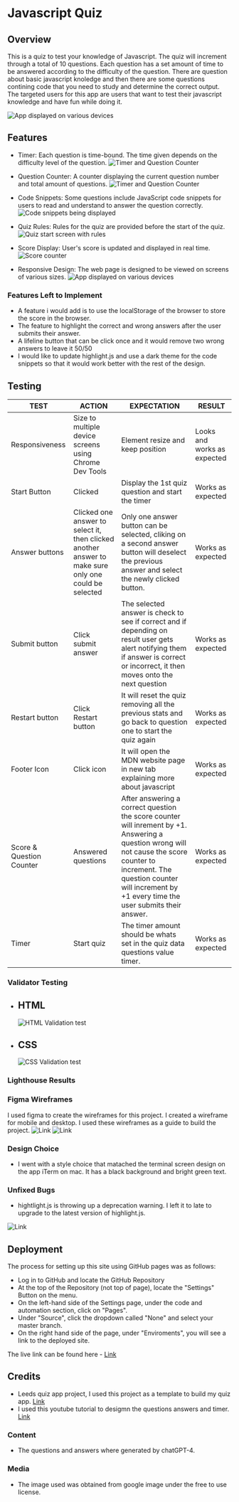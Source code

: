 # Javascript Quiz

## Overview

This is a quiz to test your knowledge of Javascript. The quiz will increment through a total of 10 questions. Each question has a set amount of time to be answered according to the difficulty of the question. There are question about basic javascript knoledge and then there are some questions contining code that you need to study and determine the correct output. The targeted users for this app are users that want to test their javascript knowledge and have fun while doing it.

![App displayed on various devices](https://github.com/conroy9068/project-2-quiz-app/blob/main/assets/images/am-i-responsive.png)

## Features

- Timer: Each question is time-bound. The time given depends on the difficulty level of the question.
  ![Timer and Question Counter](https://github.com/conroy9068/project-2-quiz-app/blob/main/assets/images/timer-question-counter.png)

- Question Counter: A counter displaying the current question number and total amount of questions.
  ![Timer and Question Counter](https://github.com/conroy9068/project-2-quiz-app/blob/main/assets/images/timer-question-counter.png)

- Code Snippets: Some questions include JavaScript code snippets for users to read and understand to answer the question correctly.
  ![Code snippets being displayed](https://github.com/conroy9068/project-2-quiz-app/blob/main/assets/images/code-snippet.png)

- Quiz Rules: Rules for the quiz are provided before the start of the quiz.
  ![Quiz start screen with rules](https://github.com/conroy9068/project-2-quiz-app/blob/main/assets/images/quiz-start-screen.png)

- Score Display: User's score is updated and displayed in real time.
  ![Score counter](https://github.com/conroy9068/project-2-quiz-app/blob/main/assets/images/score-counter.png)

- Responsive Design: The web page is designed to be viewed on screens of various sizes.
  ![App displayed on various devices](https://github.com/conroy9068/project-2-quiz-app/blob/main/assets/images/am-i-responsive.png)

### Features Left to Implement

- A feature i would add is to use the localStorage of the browser to store the score in the browser.
- The feature to highlight the correct and wrong answers after the user submits their answer.
- A lifeline button that can be click once and it would remove two wrong answers to leave it 50/50
- I would like to update highlight.js and use a dark theme for the code snippets so that it would work better with the rest of the design.

## Testing

| **TEST**                 | **ACTION**                                                                                           | **EXPECTATION**                                                                                                                                                                                                                         | **RESULT**                  |
| ------------------------ | ---------------------------------------------------------------------------------------------------- | --------------------------------------------------------------------------------------------------------------------------------------------------------------------------------------------------------------------------------------- | --------------------------- |
| Responsiveness           | Size to multiple device screens using Chrome Dev Tools                                               | Element resize and keep position                                                                                                                                                                                                        | Looks and works as expected |
| Start Button             | Clicked                                                                                              | Display the 1st quiz question and start the timer                                                                                                                                                                                       | Works as expected           |
| Answer buttons           | Clicked one answer to select it, then clicked another answer to make sure only one could be selected | Only one answer button can be selected, cliking on a second answer button will deselect the previous answer and select the newly clicked button.                                                                                        | Works as expected           |
| Submit button            | Click submit answer                                                                                  | The selected answer is check to see if correct and if depending on result user gets alert notifying them if answer is correct or incorrect, it then moves onto the next question                                                        | Works as expected           |
| Restart button           | Click Restart button                                                                                 | It will reset the quiz removing all the previous stats and go back to question one to start the quiz again                                                                                                                              | Works as expected           |
| Footer Icon              | Click icon                                                                                           | It will open the MDN website page in new tab explaining more about javascript                                                                                                                                                           | Works as expected           |
| Score & Question Counter | Answered questions                                                                                   | After answering a correct question the score counter will inrement by +1. Answering a question wrong will not cause the score counter to increment. The question counter will increment by +1 every time the user submits their answer. | Works as expected           |
| Timer                    | Start quiz                                                                                           | The timer amount should be whats set in the quiz data questions value timer.                                                                                                                                                            | Works as expected           |

### Validator Testing

- ## HTML

  ![HTML Validation test](https://github.com/conroy9068/project-2-quiz-app/blob/main/assets/images/html-validation.png)

- ## CSS
  ![CSS Validation test](https://github.com/conroy9068/project-2-quiz-app/blob/main/assets/images/css-validation.png)

### Lighthouse Results

### Figma Wireframes

I used figma to create the wireframes for this project. I created a wireframe for mobile and desktop. I used these wireframes as a guide to build the project.
![Link](https://github.com/conroy9068/project-2-quiz-app/blob/main/assets/images/macbook-pro-16.png)
![Link](https://github.com/conroy9068/project-2-quiz-app/blob/main/assets/images/iphone-8-plus.png)

### Design Choice

- I went with a style choice that matached the terminal screen design on the app iTerm on mac. It has a black background and bright green text.

### Unfixed Bugs

- hightlight.js is throwing up a deprecation warning. I left it to late to upgrade to the latest version of highlight.js.

![Link](https://github.com/conroy9068/project-2-quiz-app/blob/main/assets/images/highlight-js-warning.png)

## Deployment

The process for setting up this site using GitHub pages was as follows:

- Log in to GitHub and locate the GitHub Repository
- At the top of the Repository (not top of page), locate the "Settings" Button on the menu.
- On the left-hand side of the Settings page, under the code and automation section, click on "Pages".
- Under "Source", click the dropdown called "None" and select your master branch.
- On the right hand side of the page, under "Enviroments", you will see a link to the deployed site.

The live link can be found here - [Link](https://conroy9068.github.io/project-2-quiz-app/)

## Credits

- Leeds quiz app project, I used this project as a template to build my quiz app. [Link](https://github.com/andreas-ka/leeds-quiz)
- I used this youtube tutorial to desigmn the questions answers and timer. [Link](https://www.youtube.com/watch?v=dtKciwk_si4&t=4308s)

### Content

- The questions and answers where generated by chatGPT-4.

### Media

- The image used was obtained from google image under the free to use license.
